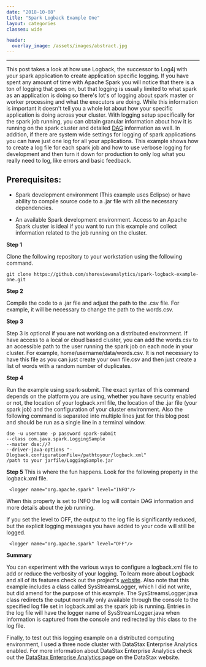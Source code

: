 ```yaml
---
date: "2018-10-08"
title: "Spark Logback Example One"
layout: categories
classes: wide

header:  
  overlay_image: /assets/images/abstract.jpg
---
```


--------------------------------------------

This post takes a look at how use Logback, the successor to Log4j with your spark application to create application specific logging. If you have spent any amount of time with Apache Spark you will notice that there is a ton of logging that goes on, but that logging is usually limited to what spark as an application is doing so there's lot's of logging about spark master or worker processing and what the executors are doing. While this information is important it doesn't tell you a whole lot about how your specific application is doing across your cluster. With logging setup specifically for the spark job running, you can obtain granular information about how it is running on the spark cluster and detailed  [DAG](https://stackoverflow.com/questions/25836316/how-dag-works-under-the-covers-in-rdd) information as well.  In addition, if there are system wide settings for logging of spark applications you can have just one log for all your applications.  This example shows how to create a log file for each spark job and how to use verbose logging for development and then turn it down for production to only log what you really need to log, like errors and basic feedback.    

Prerequisites:
--------------

- Spark development environment (This example uses Eclipse) or have ability to compile source code to a .jar file with all the necessary dependencies.  

- An available Spark development environment.  Access to an Apache Spark cluster is ideal if you want to run this example and collect information related to the job running on the cluster.     

**Step 1**

Clone the following repository to your workstation using the following command.
```
git clone https://github.com/shoreviewanalytics/spark-logback-example-one.git
```

**Step 2**

Compile the code to a .jar file and adjust the path to the .csv file. For example, it will be necessary to change the path to the words.csv.  

**Step 3**

Step 3 is optional if you are not working on a distributed environment. If have access to a local or cloud based cluster, you can add the words.csv to an accessible path to the user running the spark job on each node in your cluster.  For example,  home/username/data/words.csv.  It is not necessary to have this file as you can just create your own file.csv and then just create a list of words with a random number of duplicates.      

**Step 4**

Run the example using spark-submit.  The exact syntax of this command depends on the platform you are using, whether you have security enabled or not, the location of your logback.xml file, the location of the .jar file (your spark job) and the configuration of your cluster environment.  Also the following command is separated into multiple lines just for this blog post and should be run as a single line in a terminal window.    

```
dse -u username -p password spark-submit
--class com.java.spark.LoggingSample
--master dse://?
--driver-java-options "-Dlogback.configurationFile=/pathtoyour/logback.xml"
/path to your jarfile/LoggingSample.jar
```

**Step 5**
This is where the fun happens.  Look for the following property in the logback.xml file.  

```
 <logger name="org.apache.spark" level="INFO"/>
```
 When this property is set to INFO the log will contain DAG information and more details about the job running.   

If you set the level to OFF, the output to the log file is significantly reduced, but the explicit logging messages you have added to your code will still be logged.    

```
 <logger name="org.apache.spark" level="OFF"/>
```

**Summary**

You can experiment with the various ways to configure a logback.xml file to add or reduce the verbosity of your logging. To learn more about Logback and all of its features check out the project's [website](https://logback.qos.ch/). Also note that this example includes a class called SysStreamsLogger, which I did not write, but did amend for the purpose of this example.  The SysStreamsLogger.java class redirects the output normally only available through the console to the specified log file set in logback.xml as the spark job is running.  Entries in the log file will have the logger name of SysStreamLogger.java when information is captured from the console and redirected by this class to the log file.

Finally, to test out this logging example on a distributed computing environment, I used a three node cluster with DataStax Enterprise Analytics enabled. For more information about DataStax Enterprise Analytics check out the [DataStax Enterprise Analytics  ](https://www.datastax.com/products/datastax-enterprise-analytics) page on the DataStax website.
